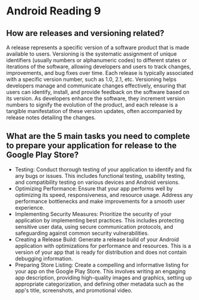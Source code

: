 # Android Reading 9

## How are releases and versioning related?

A release represents a specific version of a software product that is made available to users. Versioning is the systematic assignment of unique identifiers (usually numbers or alphanumeric codes) to different states or iterations of the software, allowing developers and users to track changes, improvements, and bug fixes over time. Each release is typically associated with a specific version number, such as 1.0, 2.1, etc. Versioning helps developers manage and communicate changes effectively, ensuring that users can identify, install, and provide feedback on the software based on its version. As developers enhance the software, they increment version numbers to signify the evolution of the product, and each release is a tangible manifestation of these version updates, often accompanied by release notes detailing the changes.

## What are the 5 main tasks you need to complete to prepare your application for release to the Google Play Store?

- Testing: Conduct thorough testing of your application to identify and fix any bugs or issues. This includes functional testing, usability testing, and compatibility testing on various devices and Android versions.
- Optimizing Performance: Ensure that your app performs well by optimizing its speed, responsiveness, and resource usage. Address any performance bottlenecks and make improvements for a smooth user experience.
- Implementing Security Measures: Prioritize the security of your application by implementing best practices. This includes protecting sensitive user data, using secure communication protocols, and safeguarding against common security vulnerabilities.
- Creating a Release Build: Generate a release build of your Android application with optimizations for performance and resources. This is a version of your app that is ready for distribution and does not contain debugging information.
- Preparing Store Listing: Create a compelling and informative listing for your app on the Google Play Store. This involves writing an engaging app description, providing high-quality images and graphics, setting up appropriate categorization, and defining other metadata such as the app's title, screenshots, and promotional video.